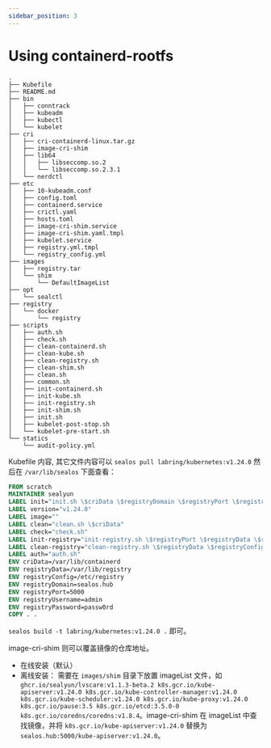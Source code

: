```yaml
---
sidebar_position: 3
---
```


# Using containerd-rootfs

```
.
├── Kubefile
├── README.md
├── bin
│   ├── conntrack
│   ├── kubeadm
│   ├── kubectl
│   └── kubelet
├── cri
│   ├── cri-containerd-linux.tar.gz
│   ├── image-cri-shim
│   ├── lib64
│   │   ├── libseccomp.so.2
│   │   └── libseccomp.so.2.3.1
│   └── nerdctl
├── etc
│   ├── 10-kubeadm.conf
│   ├── config.toml
│   ├── containerd.service
│   ├── crictl.yaml
│   ├── hosts.toml
│   ├── image-cri-shim.service
│   ├── image-cri-shim.yaml.tmpl
│   ├── kubelet.service
│   ├── registry.yml.tmpl
│   └── registry_config.yml
├── images
│   ├── registry.tar
│   └── shim
│       └── DefaultImageList
├── opt
│   └── sealctl
├── registry
│   └── docker
│       └── registry
├── scripts
│   ├── auth.sh
│   ├── check.sh
│   ├── clean-containerd.sh
│   ├── clean-kube.sh
│   ├── clean-registry.sh
│   ├── clean-shim.sh
│   ├── clean.sh
│   ├── common.sh
│   ├── init-containerd.sh
│   ├── init-kube.sh
│   ├── init-registry.sh
│   ├── init-shim.sh
│   ├── init.sh
│   ├── kubelet-post-stop.sh
│   └── kubelet-pre-start.sh
└── statics
    └── audit-policy.yml
```

Kubefile 内容, 其它文件内容可以 `sealos pull labring/kubernetes:v1.24.0` 然后在 `/var/lib/sealos` 下面查看：

```dockerfile
FROM scratch
MAINTAINER sealyun
LABEL init="init.sh \$criData \$registryDomain \$registryPort \$registryUsername \$registryPassword"
LABEL version="v1.24.0"
LABEL image=""
LABEL clean="clean.sh \$criData"
LABEL check="check.sh"
LABEL init-registry="init-registry.sh \$registryPort \$registryData \$registryConfig"
LABEL clean-registry="clean-registry.sh \$registryData \$registryConfig"
LABEL auth="auth.sh"
ENV criData=/var/lib/containerd
ENV registryData=/var/lib/registry
ENV registryConfig=/etc/registry
ENV registryDomain=sealos.hub
ENV registryPort=5000
ENV registryUsername=admin
ENV registryPassword=passw0rd
COPY . .
```

`sealos build -t labring/kubernetes:v1.24.0 .` 即可。

image-cri-shim 则可以覆盖镜像的仓库地址。

- 在线安装（默认）
- 离线安装： 需要在 `images/shim` 目录下放置 imageList 文件，如 `ghcr.io/sealyun/lvscare:v1.1.3-beta.2 k8s.gcr.io/kube-apiserver:v1.24.0 k8s.gcr.io/kube-controller-manager:v1.24.0 k8s.gcr.io/kube-scheduler:v1.24.0 k8s.gcr.io/kube-proxy:v1.24.0 k8s.gcr.io/pause:3.5 k8s.gcr.io/etcd:3.5.0-0 k8s.gcr.io/coredns/coredns:v1.8.4`。image-cri-shim 在 imageList 中查找镜像，并将 `k8s.gcr.io/kube-apiserver:v1.24.0` 替换为 `sealos.hub:5000/kube-apiserver:v1.24.0`。
